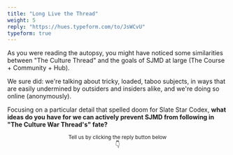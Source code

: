 ```yaml
---
title: "Long Live the Thread"
weight: 5
reply: "https://hues.typeform.com/to/JsWCvU"
typeform: true
---
```


As you were reading the autopsy, you might have noticed some similarities between "The Culture Thread" and the goals of SJMD at large (The Course + Community + Hub).

We sure did: we're talking about tricky, loaded, taboo subjects, in ways that are easily undermined by outsiders and insiders alike, and we're doing so online (anonymously).

Focusing on a particular detail that spelled doom for Slate Star Codex, **what ideas do you have for we can actively prevent SJMD from following in "The Culture War Thread's" fate?**

<center><small>Tell us by clicking the reply button below</small></center>
<center>👇</center>
